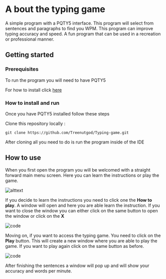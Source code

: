 #  A bout the typing game
A simple program with a PQTY5 interface. This program will select from sentences and paragraphs to find you WPM. This program can improve typing accuracy and speed. A fun program that can be used in a recreation or professional manner.

## Getting started
### Prerequisites
To run the program you will need to have PQTY5

For how to install click [here](https://pypi.org/project/PyQt5/)

### How to install and run
Once you have PQTY5 installed follow these steps


Clone this repository locally :
```
git clone https://github.com/Treenutgod/Typing-game.git
```

After cloning all you need to do is run the program inside of the IDE

## How to use
When you first open the program you will be welcomed with a straight forward main menu screen. Here you can learn the instructions or play the game.


![alttext](https://user-images.githubusercontent.com/78819516/119418898-0c8ccd00-bcc7-11eb-99da-50ea3ad47530.JPG)


If you decide to learn the instructions you need to click one the **How to play**. A window will open and here you are able learn the instruction. If you want to close the window you can either click on the same button to open the window or click on the **X**

![code](https://user-images.githubusercontent.com/78819516/119420887-62fc0a80-bccb-11eb-8c17-a4a646e16624.JPG)

Moving on, if you want to access the typing game. You need to click on the **Play** button. This will create a new window where you are able to play the game. If you want to play again click on the same button as before.

![code](https://user-images.githubusercontent.com/78819516/119422547-58437480-bccf-11eb-8ab0-c2b8bc35cde6.JPG)

After finishing the sentences a window  will pop up and will show your accuracy and words per minute.


